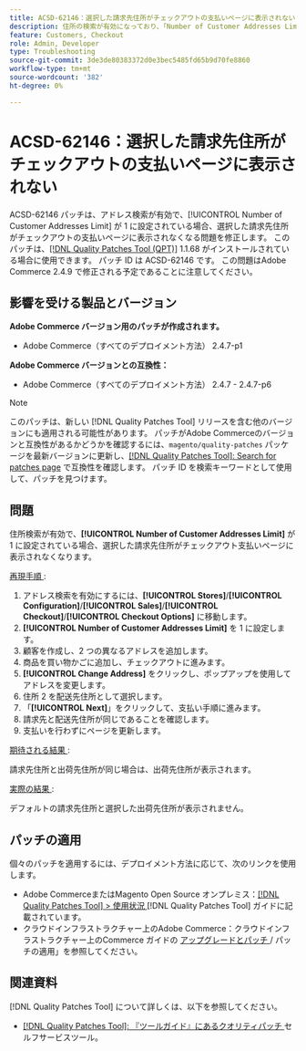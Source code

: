 ```yaml
---
title: ACSD-62146：選択した請求先住所がチェックアウトの支払いページに表示されない
description: 住所の検索が有効になっており、「Number of Customer Addresses Limit」が 1 に設定されている場合、選択した請求先住所がチェックアウトの支払いページに表示されなくなるAdobe Commerceの問題を修正するために、ACSD-62146 パッチを適用してください。
feature: Customers, Checkout
role: Admin, Developer
type: Troubleshooting
source-git-commit: 3de3de80383372d0e3bec5485fd65b9d70fe8860
workflow-type: tm+mt
source-wordcount: '382'
ht-degree: 0%

---
```



# ACSD-62146：選択した請求先住所がチェックアウトの支払いページに表示されない

ACSD-62146 パッチは、アドレス検索が有効で、[!UICONTROL Number of Customer Addresses Limit] が 1 に設定されている場合、選択した請求先住所がチェックアウトの支払いページに表示されなくなる問題を修正します。 このパッチは、[[!DNL Quality Patches Tool (QPT)]](/help/tools/quality-patches-tool/quality-patches-tool-to-self-serve-quality-patches.md) 1.1.68 がインストールされている場合に使用できます。 パッチ ID は ACSD-62146 です。 この問題はAdobe Commerce 2.4.9 で修正される予定であることに注意してください。

## 影響を受ける製品とバージョン

**Adobe Commerce バージョン用のパッチが作成されます。**

* Adobe Commerce（すべてのデプロイメント方法） 2.4.7-p1

**Adobe Commerce バージョンとの互換性：**

* Adobe Commerce（すべてのデプロイメント方法） 2.4.7 - 2.4.7-p6

>[!NOTE]
>
>このパッチは、新しい [!DNL Quality Patches Tool] リリースを含む他のバージョンにも適用される可能性があります。 パッチがAdobe Commerceのバージョンと互換性があるかどうかを確認するには、`magento/quality-patches` パッケージを最新バージョンに更新し、[[!DNL Quality Patches Tool]: Search for patches page](https://experienceleague.adobe.com/tools/commerce-quality-patches/index.html?lang=ja) で互換性を確認します。 パッチ ID を検索キーワードとして使用して、パッチを見つけます。

## 問題

住所検索が有効で、**[!UICONTROL Number of Customer Addresses Limit]** が 1 に設定されている場合、選択した請求先住所がチェックアウト支払いページに表示されなくなります。

<u> 再現手順 </u>:

1. アドレス検索を有効にするには、**[!UICONTROL Stores]**/**[!UICONTROL Configuration]**/**[!UICONTROL Sales]**/**[!UICONTROL Checkout]**/**[!UICONTROL Checkout Options]** に移動します。
1. **[!UICONTROL Number of Customer Addresses Limit]** を 1 に設定します。
1. 顧客を作成し、2 つの異なるアドレスを追加します。
1. 商品を買い物かごに追加し、チェックアウトに進みます。
1. **[!UICONTROL Change Address]** をクリックし、ポップアップを使用してアドレスを変更します。
1. 住所 2 を配送先住所として選択します。
1. 「**[!UICONTROL Next]**」をクリックして、支払い手順に進みます。
1. 請求先と配送先住所が同じであることを確認します。
1. 支払いを行わずにページを更新します。

<u> 期待される結果 </u>:

請求先住所と出荷先住所が同じ場合は、出荷先住所が表示されます。

<u> 実際の結果 </u>:

デフォルトの請求先住所と選択した出荷先住所が表示されません。

## パッチの適用

個々のパッチを適用するには、デプロイメント方法に応じて、次のリンクを使用します。

* Adobe CommerceまたはMagento Open Source オンプレミス：[[!DNL Quality Patches Tool] > 使用状況 ](/help/tools/quality-patches-tool/usage.md) [!DNL Quality Patches Tool] ガイドに記載されています。
* クラウドインフラストラクチャー上のAdobe Commerce：クラウドインフラストラクチャー上のCommerce ガイドの [ アップグレードとパッチ ](https://experienceleague.adobe.com/docs/commerce-cloud-service/user-guide/develop/upgrade/apply-patches.html?lang=ja)/ パッチの適用」を参照してください。

## 関連資料

[!DNL Quality Patches Tool] について詳しくは、以下を参照してください。

* [[!DNL Quality Patches Tool]: 『ツールガイド』にあるクオリティパッチ ](/help/tools/quality-patches-tool/quality-patches-tool-to-self-serve-quality-patches.md) セルフサービスツール。
